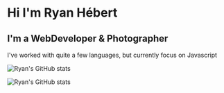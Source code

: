 # Hi I'm Ryan Hébert

## I'm a WebDeveloper & Photographer

I've worked with quite a few languages, but currently focus on Javascript

![Ryan's GitHub stats](https://github-readme-stats.vercel.app/api?username=Ry-Hebert&show_icons=true&hide_border=true&count_private=true&include_all_commits=true&theme=radical)

![Ryan's GitHub stats](https://github-readme-stats.anuraghazra1.vercel.app/api/top-langs/?username=Ry-Hebert&layout=compact&theme=radical)
